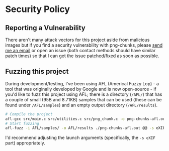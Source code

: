 # Security Policy

## Reporting a Vulnerability

There aren't many attack vectors for this project aside from malicious
images but if you find a security vulnerability with png-chunks, please
[send me an email](mailto:michaellrowley@protonmail.com) or open an issue
(both contact methods should have similar patch times) so that I can get the
issue patched/fixed as soon as possible.

## Fuzzing this project

During development/testing, I've been using AFL (Americal Fuzzy Lop) - a tool
that was originally developed by Google and is now open-source - if you'd like
to fuzz this project using AFL; there is a directory (``/AFL/``) that has a
couple of small (95B and 8.71KB) samples that can be used (these can be found
under ``/AFL/samples``) and an empty output directory (``/AFL/results``).

```bash
# Compile the project
afl-gcc src/main.c src/utilities.c src/png_chunk.c -o png-chunks-afl.out -ggdb -v
# Start fuzzing
afl-fuzz -i AFL/samples/ -o AFL/results ./png-chunks-afl.out @@ -s eXIF
```

I'd recommend adjusting the launch arguments (specifically, the ``-s eXIF``
part) appropriately.